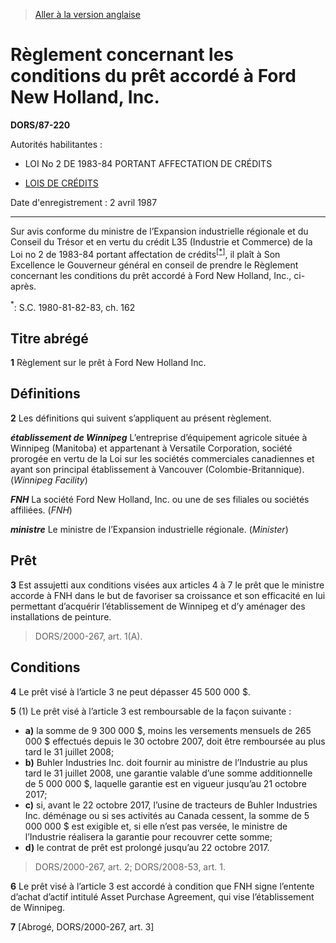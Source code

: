 > [Aller à la version anglaise](/en/Regulations/Statutory%20Orders%20and%20Regulations/87/220.md)

# Règlement concernant les conditions du prêt accordé à Ford New Holland, Inc.

**DORS/87-220**

Autorités habilitantes : 
- LOI No 2 DE 1983-84 PORTANT AFFECTATION DE CRÉDITS

- [LOIS DE CRÉDITS](/fr/Lois/Lois%20révisées%20du%20Canada/Z/Z-01.md)

Date d'enregistrement : 2 avril 1987

----------

Sur avis conforme du ministre de l’Expansion industrielle régionale et du Conseil du Trésor et en vertu du crédit L35 (Industrie et Commerce) de la Loi no 2 de 1983-84 portant affectation de crédits<sup><a href='#nbp_SOR-87-220_f_hq_3995'>[*]</a></sup>, il plaît à Son Excellence le Gouverneur général en conseil de prendre le Règlement concernant les conditions du prêt accordé à Ford New Holland, Inc., ci-après.

<a name='nbp_SOR-87-220_f_hq_3995'><sup>*</sup></a>: S.C. 1980-81-82-83, ch. 162<br />




## Titre abrégé


**1** Règlement sur le prêt à Ford New Holland Inc.




## Définitions


**2** Les définitions qui suivent s’appliquent au présent règlement.

***établissement de Winnipeg*** L’entreprise d’équipement agricole située à Winnipeg (Manitoba) et appartenant à Versatile Corporation, société prorogée en vertu de la Loi sur les sociétés commerciales canadiennes et ayant son principal établissement à Vancouver (Colombie-Britannique). (*Winnipeg Facility*)

***FNH*** La société Ford New Holland, Inc. ou une de ses filiales ou sociétés affiliées. (*FNH*)

***ministre*** Le ministre de l’Expansion industrielle régionale. (*Minister*)




## Prêt


**3** Est assujetti aux conditions visées aux articles 4 à 7 le prêt que le ministre accorde à FNH dans le but de favoriser sa croissance et son efficacité en lui permettant d’acquérir l’établissement de Winnipeg et d’y aménager des installations de peinture.
> DORS/2000-267, art. 1(A).





## Conditions


**4** Le prêt visé à l’article 3 ne peut dépasser 45 500 000 $.



**5** (1) Le prêt visé à l’article 3 est remboursable de la façon suivante :
- **a)** la somme de 9 300 000 $, moins les versements mensuels de 265 000 $ effectués depuis le 30 octobre 2007, doit être remboursée au plus tard le 31 juillet 2008;
- **b)** Buhler Industries Inc. doit fournir au ministre de l’Industrie au plus tard le 31 juillet 2008, une garantie valable d’une somme additionnelle de 5 000 000 $, laquelle garantie est en vigueur jusqu’au 21 octobre 2017;
- **c)** si, avant le 22 octobre 2017, l’usine de tracteurs de Buhler Industries Inc. déménage ou si ses activités au Canada cessent, la somme de 5 000 000 $ est exigible et, si elle n’est pas versée, le ministre de l’Industrie réalisera la garantie pour recouvrer cette somme;
- **d)** le contrat de prêt est prolongé jusqu’au 22 octobre 2017.
> DORS/2000-267, art. 2; DORS/2008-53, art. 1.




**6** Le prêt visé à l’article 3 est accordé à condition que FNH signe l’entente d’achat d’actif intitulé Asset Purchase Agreement, qui vise l’établissement de Winnipeg.



**7** [Abrogé, DORS/2000-267, art. 3]


